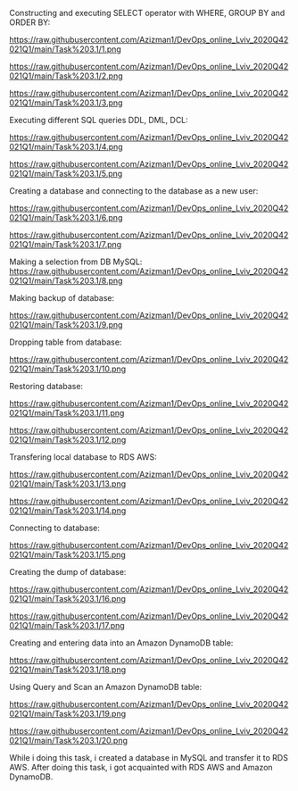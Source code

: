 Constructing and executing SELECT operator with WHERE, GROUP BY and ORDER BY:

https://raw.githubusercontent.com/Azizman1/DevOps_online_Lviv_2020Q42021Q1/main/Task%203.1/1.png

https://raw.githubusercontent.com/Azizman1/DevOps_online_Lviv_2020Q42021Q1/main/Task%203.1/2.png

https://raw.githubusercontent.com/Azizman1/DevOps_online_Lviv_2020Q42021Q1/main/Task%203.1/3.png


Executing different SQL queries DDL, DML, DCL: 

https://raw.githubusercontent.com/Azizman1/DevOps_online_Lviv_2020Q42021Q1/main/Task%203.1/4.png

https://raw.githubusercontent.com/Azizman1/DevOps_online_Lviv_2020Q42021Q1/main/Task%203.1/5.png


Creating a database and connecting to the database as a new user:

https://raw.githubusercontent.com/Azizman1/DevOps_online_Lviv_2020Q42021Q1/main/Task%203.1/6.png

https://raw.githubusercontent.com/Azizman1/DevOps_online_Lviv_2020Q42021Q1/main/Task%203.1/7.png


Making a selection from DB MySQL:
https://raw.githubusercontent.com/Azizman1/DevOps_online_Lviv_2020Q42021Q1/main/Task%203.1/8.png

Making backup of database:

https://raw.githubusercontent.com/Azizman1/DevOps_online_Lviv_2020Q42021Q1/main/Task%203.1/9.png


Dropping table from database:

https://raw.githubusercontent.com/Azizman1/DevOps_online_Lviv_2020Q42021Q1/main/Task%203.1/10.png


Restoring database:

https://raw.githubusercontent.com/Azizman1/DevOps_online_Lviv_2020Q42021Q1/main/Task%203.1/11.png

https://raw.githubusercontent.com/Azizman1/DevOps_online_Lviv_2020Q42021Q1/main/Task%203.1/12.png


Transfering local database to RDS AWS:

https://raw.githubusercontent.com/Azizman1/DevOps_online_Lviv_2020Q42021Q1/main/Task%203.1/13.png

https://raw.githubusercontent.com/Azizman1/DevOps_online_Lviv_2020Q42021Q1/main/Task%203.1/14.png


Connecting to database:

https://raw.githubusercontent.com/Azizman1/DevOps_online_Lviv_2020Q42021Q1/main/Task%203.1/15.png


Creating the dump of database:

https://raw.githubusercontent.com/Azizman1/DevOps_online_Lviv_2020Q42021Q1/main/Task%203.1/16.png

https://raw.githubusercontent.com/Azizman1/DevOps_online_Lviv_2020Q42021Q1/main/Task%203.1/17.png


Creating and entering data into an Amazon DynamoDB table:

https://raw.githubusercontent.com/Azizman1/DevOps_online_Lviv_2020Q42021Q1/main/Task%203.1/18.png


Using Query and Scan an Amazon DynamoDB table:

https://raw.githubusercontent.com/Azizman1/DevOps_online_Lviv_2020Q42021Q1/main/Task%203.1/19.png

https://raw.githubusercontent.com/Azizman1/DevOps_online_Lviv_2020Q42021Q1/main/Task%203.1/20.png


While i doing this task, i created a database in MySQL and transfer it to RDS AWS. After doing this task, i got acquainted with RDS AWS and Amazon DynamoDB.
